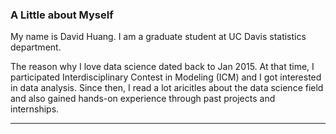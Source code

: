 ### A Little about Myself

My name is David Huang. I am a graduate student at UC Davis statistics department.

The reason why I love data science dated back to Jan 2015. At that time, I participated Interdisciplinary Contest in Modeling (ICM) and I got interested in data analysis. Since then, I read a lot aricitles about the data science field and also gained hands-on experience through past projects and internships.

---
